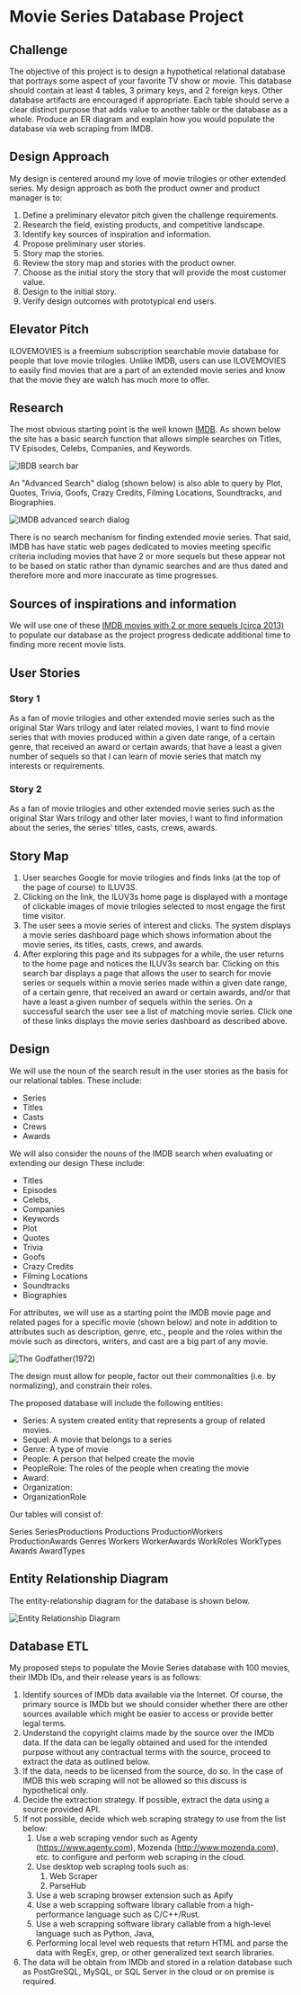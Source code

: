 
# Movie Series Database Project

## Challenge

The objective of this project is to design a hypothetical relational database that portrays some aspect of your favorite TV show or movie. This database should contain at least 4 tables, 3 primary keys, and 2 foreign keys. Other database artifacts are encouraged if appropriate. Each table should serve a clear distinct purpose that adds value to another table or the database as a whole.  Produce an ER diagram and explain how you would populate the database via web scraping from IMDB.

## Design Approach

My design is centered around my love of movie trilogies or other extended series. My design approach as both the product owner and product manager is to:

1. Define a preliminary elevator pitch given the challenge requirements.
1. Research the field, existing products, and competitive landscape.
1. Identify key sources of inspiration and information.
1. Propose preliminary user stories.
1. Story map the stories.
1. Review the story map and stories with the product owner.
1. Choose as the initial story the story that will provide the most customer value.
1. Design to the initial story.
1. Verify design outcomes with prototypical end users.

## Elevator Pitch

ILOVEMOVIES is a freemium subscription searchable movie database for people that love movie trilogies.  Unlike IMDB, users can use ILOVEMOVIES to easily find movies that are a part of an extended movie series and know that the movie they are watch has much more to offer.

## Research

The most obvious starting point is the well known [IMDB](www.imdb.com).  As shown below the site has a basic search function that allows simple searches on Titles, TV Episodes, Celebs, Companies, and Keywords.

![IBDB search bar](/assets/imdb_search_bar.png)

An "Advanced Search" dialog (shown below) is also able to query by Plot, Quotes, Trivia, Goofs, Crazy Credits, Filming Locations, Soundtracks, and Biographies.

![IMDB advanced search dialog](/assets/imdb_advanced_search_dialog.png)

There is no search mechanism for finding extended movie series.  That said, IMDB has have static web pages dedicated to movies meeting specific criteria including movies that have 2 or more sequels but these appear not to be based on static rather than dynamic searches and are thus dated and therefore more and more inaccurate as time progresses.

## Sources of inspirations and information

We will use one of these [IMDB movies with 2 or more sequels (circa 2013)](https://www.imdb.com/list/ls051309584/) to populate our database as the project progress dedicate additional time to finding more recent movie lists.  

## User Stories

### Story 1

As a fan of movie trilogies and other extended movie series such as the original Star Wars trilogy and later related movies, I want to find movie series that with movies produced within a given date range, of a certain genre, that received an award or certain awards, that have a least a given number of sequels so that I can learn of movie series that match my interests or requirements.

### Story 2

As a fan of movie trilogies and other extended movie series such as the original Star Wars trilogy and other later movies, I want to find information about the series, the series' titles, casts, crews, awards. 

## Story Map

1. User searches Google for movie trilogies and finds links (at the top of the page of course) to ILUV3S.
1. Clicking on the link, the ILUV3s home page is displayed with a montage of clickable images of movie trilogies selected to most engage the first time visitor.
1. The user sees a movie series of interest and clicks.  The system displays a movie series dashboard page which shows information about the movie series, its titles, casts, crews, and awards.
1. After exploring this page and its subpages for a while, the user returns to the home page and notices the ILUV3s search bar.  Clicking on this search bar displays a page that allows the user to search for movie series  or sequels within a movie series made within a given date range, of a certain genre, that received an award or certain awards, and/or that have a least a given number of sequels within the series.  On a successful search the user see a list of matching movie series.
Click one of these links displays the movie series dashboard as described above.

## Design

We will use the noun of the search result in the user stories as the basis for our relational tables.  These include:

- Series
- Titles
- Casts
- Crews
- Awards

We will also consider the nouns of the IMDB search when evaluating or extending our design These include:

- Titles
- Episodes
- Celebs,
- Companies
- Keywords
- Plot
- Quotes
- Trivia  
- Goofs
- Crazy Credits
- Filming Locations
- Soundtracks
- Biographies

For attributes, we will use as a starting point the IMDB movie page and related pages for a specific movie (shown below) and note in addition to attributes such as description, genre, etc., people and the roles within the movie such as directors, writers, and cast are a big part of any movie.

![The Godfather(1972)](/assets/imdb_movie_godfather.png)

The design must allow for people, factor out their commonalities (i.e. by normalizing),  and constrain their roles.

The proposed database will include the following entities:

- Series: A system created entity that represents a group of related movies.
- Sequel: A movie that belongs to a series
- Genre: A type of movie
- People: A person that helped create the movie
- PeopleRole: The roles of the people when creating the movie
- Award:
- Organization:
- OrganizationRole

Our tables will consist of:

Series
SeriesProductions
Productions
ProductionWorkers
ProductionAwards
Genres
Workers
WorkerAwards
WorkRoles
WorkTypes
Awards
AwardTypes

## Entity Relationship Diagram

The entity-relationship diagram for the database is shown below.

![Entity Relationship Diagram](/assets/movie-series-entity-relationship-diagram.svg)

## Database ETL

My proposed steps to populate the Movie Series database with 100 movies, their IMDb IDs, and their release years is as follows:
1.	Identify sources of IMDb data available via the Internet.  Of course, the primary source is IMDb but we should consider whether there are other sources available which might be easier to access or provide better legal terms.
1. Understand the copyright claims made by the source over the IMDb data.  If the data can be legally obtained and used for the intended purpose without any contractual terms with the source, proceed to extract the data as outlined below.
1.	If the data, needs to be licensed from the source, do so.  In the case of IMDB this web scraping will not be allowed so this discuss is hypothetical only.
1.	Decide the extraction strategy.  If possible, extract the data using a source provided API.
1.	If not possible, decide which web scraping strategy to use from the list below:
    1.	Use a web scraping vendor such as Agenty (https://www.agenty.com), Mozenda (http://www.mozenda.com), etc. to configure and perform web scraping in the cloud.
    1.	Use desktop web scraping tools such as:
        1.	Web Scraper
        1.	ParseHub
    1.	Use a web scraping browser extension such as Apify
    1.	Use a web scrapping software library callable from a high-performance language such as C/C++/Rust.
    1.	Use a web scrapping software library callable from a high-level language such as Python, Java,
    1.	Performing local level web requests that return HTML and parse the data with RegEx, grep, or other generalized text search libraries.
1.	The data will be obtain from IMDb and stored in a relation database such as PostGreSQL, MySQL, or SQL Server in the cloud or on premise is required.
